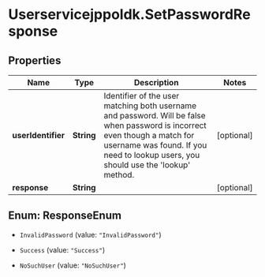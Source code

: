 # Userservicejppoldk.SetPasswordResponse

## Properties
Name | Type | Description | Notes
------------ | ------------- | ------------- | -------------
**userIdentifier** | **String** | Identifier of the user matching both username and password. Will be false when password is incorrect even though a match for username was found. If you need to lookup users, you should use the &#39;lookup&#39; method. | [optional] 
**response** | **String** |  | [optional] 


<a name="ResponseEnum"></a>
## Enum: ResponseEnum


* `InvalidPassword` (value: `"InvalidPassword"`)

* `Success` (value: `"Success"`)

* `NoSuchUser` (value: `"NoSuchUser"`)




